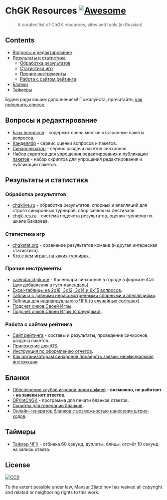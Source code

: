 # ChGK Resources [![Awesome](https://awesome.re/badge.svg)](https://awesome.re)

> A curated list of ChGK resources, sites and tools (in Russian)


## Contents

- [Вопросы и редактирование](#вопросы-и-редактирование)
- [Результаты и статистика](#результаты-и-статистика)
  - [Обработка результатов](#обработка-результатов)
  - [Статистика игр](#статистика-игр)
  - [Прочие инструменты](#прочие-инструменты)
  - [Работа с сайтом рейтинга](#работа-с-сайтом-рейтинга)
- [Бланки](#бланки)
- [Таймеры](#таймеры)

Будем рады вашим дополнениям! Пожалуйста, прочитайте, [как пополнить список](contributing.md).

## Вопросы и редактирование

- [База вопросов](http://db.chgk.info) - содержит очень многие отыгранные пакеты вопросов.
- [Канделябр](http://kand.info) - сервис оценки вопросов и пакетов.
- [Синхронизатор](http://sync.chgk.info) - сервис раздачи пакетов синхронов.
- [Набор скриптов для упрощения редактирования и публикации пакетов](https://bitbucket.org/pecheny/chgksuite) - набор скриптов для упрощения редактирования и публикации пакетов.

## Результаты и статистика

### Обработка результатов
- [chgklive.ru](http://www.chgklive.ru) - обработка результатов, спорных и апелляций для строго синхронных турниров, сбор заявок на фестивали.
- [chgk-res.ru](http://chgk-res.ru/) - система подсчета результатов, оценки турниров по шкале Бахарева.

### Статистика игр
- [chgkstat.org](http://chgkstat.org) - сравнение результатов команд (и другая интересная статистика).
- [Кто с кем играл, на каких турнирах](http://chgk.bodrovis.tech/).

### Прочие инструменты
- [calendar.chgk.me](https://calendar.chgk.me/) - Календари синхронов в городе в формате iCal (для добавления в гугл-календарь).
- [Excel-таблицы на 2x18, 3x12, 3x14 и 6x15 вопросов](http://www.krylenko.com/chgk/utilities/chgk-tables.html).
- [Таблица с давними нерассмотренными спорными и апелляциями](https://www.erubik.xyz/chgk/gaps.php).
- [Таблица для индивидуального ЧГК (в случайных составах)](http://dinabank.chgk.info/cardhouse_v3.rar).
- [Подсчет очков Своей Игры](https://ph1l74.github.io/si/).
- [Подсчет очков Своей Игры (с раундами)](https://ph1l74.github.io/si-old/).

### Работа с сайтом рейтинга
- [Сайт рейтинга](https://rating.chgk.info) - составы и результаты, проведение синхронов, раздача пакетов.
- [Приложение для iOS](https://apps.apple.com/us/app/%D1%80%D0%B5%D0%B9%D1%82%D0%B8%D0%BD%D0%B3-%D1%87%D0%B3%D0%BA/id1473491668?l=ru&ls=1).
- [Инструкция по оформлению отчётов](https://docs.google.com/document/d/14LoFPkbq4JeksrYrpa87-bkDVDUUS3hsl0MvQ2mnGgY/edit).
- [Как организаторам синхронов проверять заявки: неофициальная инструкция](https://ru-chgk.livejournal.com/2877606.html).

## Бланки

- [Обеспечение клубов игровой полиграфией](http://www.chgk-blanki.ru) - **возможно, не работает - на заявки нет ответов**.
- [QPrintChGK](https://sites.google.com/site/vturinsa/app/QPrintChGK) - программа для печати бланков ответов.
- [Скрипты для генерации бланков](https://bitbucket.org/pecheny/blanks_gen).
- [Онлайн-генератор бланков с возможностью нанесения штрих-кодов](http://old.chgk-res.ru/blanks_generator).

## Таймеры

- [Таймер ЧГК](https://play.google.com/store/apps/details?id=net.rationalstargazer.chtogdekogdatimer) - отбивка 60 секунд, дуплеты, блицы, отсчёт 10 секунд на запись ответа.

## License

[![CC0](https://mirrors.creativecommons.org/presskit/buttons/88x31/svg/cc-zero.svg)](https://creativecommons.org/publicdomain/zero/1.0)

To the extent possible under law, Mansur Ziiatdinov has waived all copyright and
related or neighboring rights to this work.
